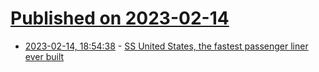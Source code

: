 # [Published on 2023-02-14](index.md)

* [2023-02-14, 18:54:38](https://news.ycombinator.com/item?id=34794144) - [SS United States, the fastest passenger liner ever built](https://lflank.wordpress.com/2023/02/14/ss-united-states/)

